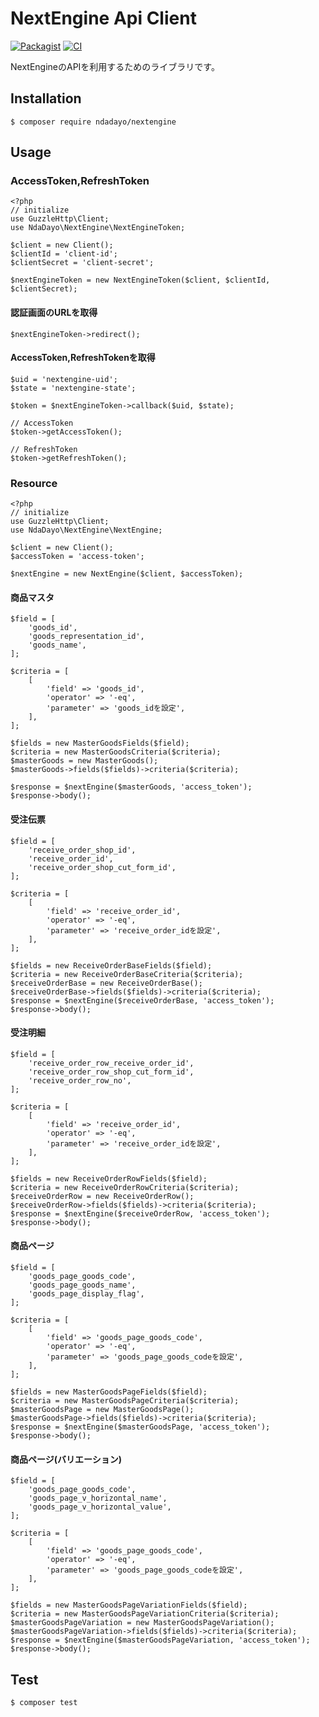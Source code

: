 # NextEngine Api Client

[![Packagist](https://img.shields.io/badge/packagist-v2.1.0-blue.svg)](https://packagist.org/packages/ndaDayo/nextengine)
[![CI](https://github.com/ndaDayo/nextengine/actions/workflows/ci.yml/badge.svg)](https://github.com/ndaDayo/nextengine/actions/workflows/ci.yml)

NextEngineのAPIを利用するためのライブラリです。

## Installation

```
$ composer require ndadayo/nextengine
```

## Usage

### AccessToken,RefreshToken

```
<?php
// initialize
use GuzzleHttp\Client;
use NdaDayo\NextEngine\NextEngineToken;

$client = new Client();
$clientId = 'client-id';
$clientSecret = 'client-secret';

$nextEngineToken = new NextEngineToken($client, $clientId, $clientSecret);
```

#### 認証画面のURLを取得

```
$nextEngineToken->redirect();
```

#### AccessToken,RefreshTokenを取得

```
$uid = 'nextengine-uid';
$state = 'nextengine-state';

$token = $nextEngineToken->callback($uid, $state);

// AccessToken
$token->getAccessToken();

// RefreshToken
$token->getRefreshToken();
```

### Resource

```
<?php
// initialize
use GuzzleHttp\Client;
use NdaDayo\NextEngine\NextEngine;

$client = new Client();
$accessToken = 'access-token';

$nextEngine = new NextEngine($client, $accessToken);
```

#### 商品マスタ

```
$field = [
    'goods_id',
    'goods_representation_id',
    'goods_name',
];

$criteria = [
    [
        'field' => 'goods_id',
        'operator' => '-eq',
        'parameter' => 'goods_idを設定',
    ],
];

$fields = new MasterGoodsFields($field);
$criteria = new MasterGoodsCriteria($criteria);
$masterGoods = new MasterGoods();
$masterGoods->fields($fields)->criteria($criteria);

$response = $nextEngine($masterGoods, 'access_token');
$response->body();
```

#### 受注伝票

```
$field = [
    'receive_order_shop_id',
    'receive_order_id',
    'receive_order_shop_cut_form_id',
];

$criteria = [
    [
        'field' => 'receive_order_id',
        'operator' => '-eq',
        'parameter' => 'receive_order_idを設定',
    ],
];

$fields = new ReceiveOrderBaseFields($field);
$criteria = new ReceiveOrderBaseCriteria($criteria);
$receiveOrderBase = new ReceiveOrderBase();
$receiveOrderBase->fields($fields)->criteria($criteria);
$response = $nextEngine($receiveOrderBase, 'access_token');
$response->body();
```

#### 受注明細

```
$field = [
    'receive_order_row_receive_order_id',
    'receive_order_row_shop_cut_form_id',
    'receive_order_row_no',
];

$criteria = [
    [
        'field' => 'receive_order_id',
        'operator' => '-eq',
        'parameter' => 'receive_order_idを設定',
    ],
];

$fields = new ReceiveOrderRowFields($field);
$criteria = new ReceiveOrderRowCriteria($criteria);
$receiveOrderRow = new ReceiveOrderRow();
$receiveOrderRow->fields($fields)->criteria($criteria);
$response = $nextEngine($receiveOrderRow, 'access_token');
$response->body();
```

#### 商品ページ

```
$field = [
    'goods_page_goods_code',
    'goods_page_goods_name',
    'goods_page_display_flag',
];

$criteria = [
    [
        'field' => 'goods_page_goods_code',
        'operator' => '-eq',
        'parameter' => 'goods_page_goods_codeを設定',
    ],
];

$fields = new MasterGoodsPageFields($field);
$criteria = new MasterGoodsPageCriteria($criteria);
$masterGoodsPage = new MasterGoodsPage();
$masterGoodsPage->fields($fields)->criteria($criteria);
$response = $nextEngine($masterGoodsPage, 'access_token');
$response->body();
```

#### 商品ページ(バリエーション)

```
$field = [
    'goods_page_goods_code',
    'goods_page_v_horizontal_name',
    'goods_page_v_horizontal_value',
];

$criteria = [
    [
        'field' => 'goods_page_goods_code',
        'operator' => '-eq',
        'parameter' => 'goods_page_goods_codeを設定',
    ],
];

$fields = new MasterGoodsPageVariationFields($field);
$criteria = new MasterGoodsPageVariationCriteria($criteria);
$masterGoodsPageVariation = new MasterGoodsPageVariation();
$masterGoodsPageVariation->fields($fields)->criteria($criteria);
$response = $nextEngine($masterGoodsPageVariation, 'access_token');
$response->body();
```

## Test

```
$ composer test
```
